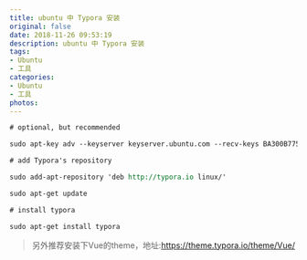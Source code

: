 ```yaml
---
title: ubuntu 中 Typora 安装
original: false
date: 2018-11-26 09:53:19
description: ubuntu 中 Typora 安装
tags: 
- Ubuntu
- 工具
categories:
- Ubuntu
- 工具
photos:
---
```


```reStructuredText
# optional, but recommended

sudo apt-key adv --keyserver keyserver.ubuntu.com --recv-keys BA300B7755AFCFAE

# add Typora's repository

sudo add-apt-repository 'deb http://typora.io linux/'

sudo apt-get update

# install typora

sudo apt-get install typora
```

>   另外推荐安装下Vue的theme，地址:https://theme.typora.io/theme/Vue/

